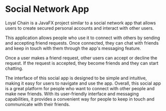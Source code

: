 # Social Network App

Loyal Chain is a JavaFX project similar to a social network app that allows users to create secured personal accounts and interact with other users.

This application allows people who use it to connect with others by sending and accepting friend requests. Once connected, they can chat with friends
and keep in touch with them through the app's messaging feature. 

Once a user makes a friend request, other users can accept or decline the request. If the request is accepted, they become friends and they can start chatting. 

The interface of this social app is designed to be simple and intuitive, making it easy for users to navigate and use the app. 
Overall, this social app is a great platform for people who want to connect with other people and make new friends.
With its user-friendly interface and messaging capabilities, it provides a convenient way for people to keep in touch and communicate with their friends.

